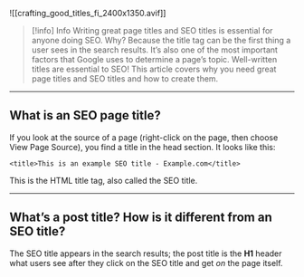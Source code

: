 ![[crafting_good_titles_fi_2400x1350.avif]]


> [!info] Info
> Writing great page titles and SEO titles is essential for anyone doing SEO. Why? Because the title tag can be the first thing a user sees in the search results. It’s also one of the most important factors that Google uses to determine a page’s topic. Well-written titles are essential to SEO! This article covers why you need great page titles and SEO titles and how to create them.

---

## **What is an SEO page title?**

If you look at the source of a page (right-click on the page, then choose View Page Source), you find a title in the head section. It looks like this:

`<title>This is an example SEO title - Example.com</title>`

This is the HTML title tag, also called the SEO title.

---

## **What’s a post title? How is it different from an SEO title?**

The SEO title appears in the search results; the post title is the **H1** header what users see after they click on the SEO title and get _on_ the page itself.